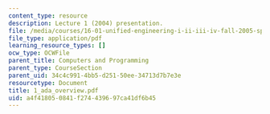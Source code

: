 ```yaml
---
content_type: resource
description: Lecture 1 (2004) presentation.
file: /media/courses/16-01-unified-engineering-i-ii-iii-iv-fall-2005-spring-2006/a4f418050841f274439697ca41df6b45_1_ada_overview.pdf
file_type: application/pdf
learning_resource_types: []
ocw_type: OCWFile
parent_title: Computers and Programming
parent_type: CourseSection
parent_uid: 34c4c991-4bb5-d251-50ee-34713d7b7e3e
resourcetype: Document
title: 1_ada_overview.pdf
uid: a4f41805-0841-f274-4396-97ca41df6b45
---
```

